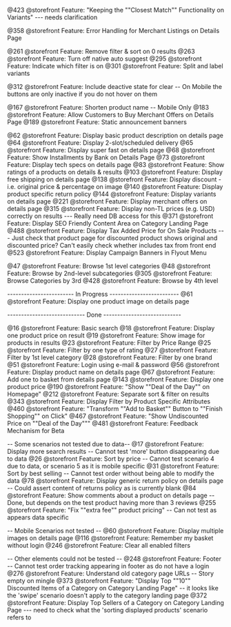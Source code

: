 @423 @storefront Feature: "Keeping the ""Closest Match"" Functionality on Variants"  --- needs clarification

@358 @storefront Feature: Error Handling for Merchant Listings on Details Page

@261 @storefront Feature: Remove filter & sort on 0 results
@263 @storefront Feature: Turn off native auto suggest
@295 @storefront Feature: Indicate which filter is on
@301 @storefront Feature: Split and label variants 

@312 @storefront Feature: Include deactive state for clear -- On Mobile the buttons are only inactive if you do not hover on them

@167 @storefront Feature: Shorten product name   -- Mobile Only
@183 @storefront Feature: Allow Customers to Buy Merchant Offers on Details Page
@189 @storefront Feature: Static announcement banners 

@62 @storefront Feature: Display basic product description on details page
@64 @storefront Feature: Display 2-slot/scheduled delivery
@65 @storefront Feature: Display super fast on details page
@68 @storefront Feature: Show Installments by Bank on Details Page
@73 @storefront Feature: Display tech specs on details page
@83 @storefront Feature: Show ratings of a products on details & results
@103 @storefront Feature: Display free shipping on details page
@138 @storefront Feature: Display discount - i.e. original price & percentage on image
@140 @storefront Feature: Display product specific return policy
@144 @storefront Feature: Display variants on details page
@221 @storefront Feature: Display merchant offers on details page
@315 @storefront Feature: Display non-TL prices (e.g. USD) correctly on results --- Really need DB access for this
@371 @storefront Feature: Display SEO Friendly Content Area on Category Landing Page
@488 @storefront Feature: Display Tax Added Price for On Sale Products --- Just check that product page for discounted product shows original and discounted price?  Can't easily check whether includes tax from front end
@523 @storefront Feature: Display Campaign Banners in Flyout Menu

@47 @storefront Feature: Browse 1st level categories
@48 @storefront Feature: Browse by 2nd-level subcategories
@305 @storefront Feature: Browse Categories by 3rd
@428 @storefront Feature: Browse by 4th level

------------------------ In Progress -------------------------
@61 @storefront Feature: Display one product image on details page

---------------------------- Done ----------------------------

@16 @storefront Feature: Basic search
@18 @storefront Feature: Display one product price on result
@19 @storefront Feature: Show image for products in results
@23 @storefront Feature: Filter by Price Range
@25 @storefront Feature: Filter by one type of rating
@27 @storefront Feature: Filter by 1st level category
@28 @storefront Feature: Filter by one brand
@51 @storefront Feature: Login using e-mail & password
@56 @storefront Feature: Display product name on details page
@67 @storefront Feature: Add one to basket from details page
@143 @storefront Feature: Display one product price
@190 @storefront Feature: "Show ""Deal of the Day"" on Homepage"
@212 @storefront Feature: Separate sort & filter on results
@343 @storefront Feature: Display Filter by Product Specific Attributes
@460 @storefront Feature: "Transform ""Add to Basket"" Button to ""Finish Shopping"" on Click"
@467 @storefront Feature: "Show Undiscounted Price on ""Deal of the Day"""
@481 @storefront Feature: Feedback Mechanism for Beta


-- Some scenarios not tested due to data--
@17 @storefront Feature: Display more search results -- Cannot test 'more' button disappearing due to data
@26 @storefront Feature: Sort by price -- Cannot test scenario 4 due to data, or scenario 5 as it is mobile specific
@31 @storefront Feature: Sort by best selling -- Cannot test order without being able to modify the data
@78 @storefront Feature: Display generic return policy on details page -- Could assert content of returns policy as is currently blank
@84 @storefront Feature: Show comments about a product on details page -- Done, but depends on the test product having more than 3 reviews
@255 @storefront Feature: "Fix ""extra fee"" product pricing" -- Can not test as appears data specific



-- Mobile Scenarios not tested --
@60 @storefront Feature: Display multiple images on details page
@116 @storefront Feature: Remember my basket without login
@246 @storefront Feature: Clear all enabled filters


-- Other elements could not be tested --
@248 @storefront Feature: Footer -- Cannot test order tracking appearing in footer as do not have a login
@276 @storefront Feature: Understand old category page URLs -- Story empty on mingle
@373 @storefront Feature: "Display Top ""10"" Discounted Items of a Category on Category Landing Page" -- it looks like the 'swipe' scenario doesn't apply to the category landing page
@372 @storefront Feature: Display Top Sellers of a Category on Category Landing Page --- need to check what the 'sorting displayed products' scenario refers to

